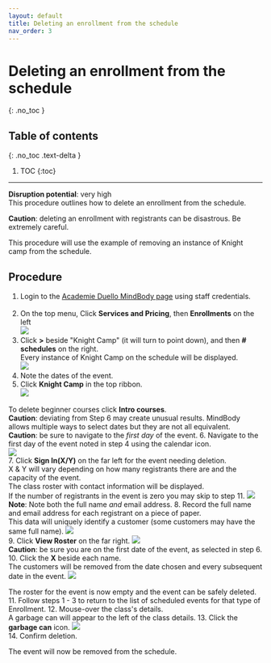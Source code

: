 ```yaml
---
layout: default
title: Deleting an enrollment from the schedule
nav_order: 3 
---
```


# Deleting an enrollment from the schedule
{: .no_toc }

## Table of contents
{: .no_toc .text-delta }

1. TOC
{:toc}
---
**Disruption potential**: very high  
This procedure outlines how to delete an enrollment from the schedule.
 
**Caution**: deleting an enrollment with registrants can be disastrous. Be extremely careful.

This procedure will use the example of removing an instance of Knight camp from the schedule.

## Procedure

1. Login to the [Academie Duello MindBody page](https://clients.mindbodyonline.com/LoginLaunch?studioid=154406) using staff credentials. <br><br>
2. On the top menu, Click **Services and Pricing**, then **Enrollments** on the left <br>
[<img src="http://github.com/clintonbf/Lynns-and-Clints-doc-project/blob/gh-pages/assets/images/create-event-2.png?raw=true"/>](http://github.com/clintonbf/Lynns-and-Clints-doc-project/blob/gh-pages/assets/images/create-event-2.png) <br>
3. Click **>** beside "Knight Camp" (it will turn to point down), and then **# schedules** on the right.  
Every instance of Knight Camp on the schedule will be displayed. <br>
[<img src="http://github.com/clintonbf/Lynns-and-Clints-doc-project/blob/gh-pages/assets/images/create-event-3.png?raw=true" />](http://github.com/clintonbf/Lynns-and-Clints-doc-project/blob/gh-pages/assets/images/create-event-3.png) <br>
4. Note the dates of the event.
5. Click **Knight Camp** in the top ribbon. <br>
[<img src="http://github.com/clintonbf/Lynns-and-Clints-doc-project/blob/gh-pages/assets/images/delete-event-5.png?raw=true" />](http://github.com/clintonbf/Lynns-and-Clints-doc-project/blob/gh-pages/assets/images/delete-event-5.png) <br>

To delete beginner courses click **Intro courses**.  
**Caution**: deviating from Step 6 may create unusual results. MindBody allows multiple ways to select dates but they are not all equivalent.  
**Caution**: be sure to navigate to the _first day_ of the event.
6. Navigate to the first day of the event noted in step 4 using the calendar icon. <br>
[<img src="http://github.com/clintonbf/Lynns-and-Clints-doc-project/blob/gh-pages/assets/images/delete-event-6.png?raw=true" />](http://github.com/clintonbf/Lynns-and-Clints-doc-project/blob/gh-pages/assets/images/delete-event-6.png) <br>
7. Click **Sign In(X/Y)** on the far left for the event needing deletion.  
X & Y will vary depending on how many registrants there are and the capacity of the event.  
The class roster with contact information will be displayed.  
If the number of registrants in the event is zero you may skip to step 11.
[<img src="http://github.com/clintonbf/Lynns-and-Clints-doc-project/blob/gh-pages/assets/images/delete-event-7.png?raw=true" />](http://github.com/clintonbf/Lynns-and-Clints-doc-project/blob/gh-pages/assets/images/delete-event-7.png) <br>
**Note**: Note both the full name _and_ email address.
8. Record the full name and email address for each registrant on a piece of paper.  
This data will uniquely identify a customer (some customers may have the same full name).
[<img src="http://github.com/clintonbf/Lynns-and-Clints-doc-project/blob/gh-pages/assets/images/delete-event-8.png?raw=true" />](http://github.com/clintonbf/Lynns-and-Clints-doc-project/blob/gh-pages/assets/images/delete-event-8.png) <br>
9. Click **View Roster** on the far right.
[<img src="http://github.com/clintonbf/Lynns-and-Clints-doc-project/blob/gh-pages/assets/images/delete-event-9.png?raw=true" />](http://github.com/clintonbf/Lynns-and-Clints-doc-project/blob/gh-pages/assets/images/delete-event-9.png) <br>
**Caution**: be sure you are on the first date of the event, as selected in step 6.
10. Click the **X** beside each name.  
The customers will be removed from the date chosen and every subsequent date in the event.
[<img src="http://github.com/clintonbf/Lynns-and-Clints-doc-project/blob/gh-pages/assets/images/delete-event-10.png?raw=true" />](http://github.com/clintonbf/Lynns-and-Clints-doc-project/blob/gh-pages/assets/images/delete-event-10.png) <br>
  
The roster for the event is now empty and the event can be safely deleted.
11. Follow steps 1 - 3 to return to the list of scheduled events for that type of Enrollment.
12. Mouse-over the class's details.  
A garbage can will appear to the left of the class details.
13. Click the **garbage can** icon.
![](http://github.com/clintonbf/Lynns-and-Clints-doc-project/blob/gh-pages/assets/images/block-copy-delete-1.png?raw=true)<br>
14. Confirm deletion.

The event will now be removed from the schedule.
